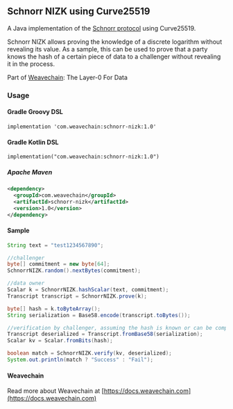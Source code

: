 ## Schnorr NIZK using Curve25519

A Java implementation of the [Schnorr protocol](https://en.wikipedia.org/wiki/Proof_of_knowledge#Schnorr_protocol) using Curve25519.

Schnorr NIZK allows proving the knowledge of a discrete logarithm without revealing its value. As a sample, this can be used to prove that a party knows the hash of a certain piece of data to a challenger without revealing it in the process.

Part of [Weavechain](https://weavechain.com): The Layer-0 For Data

### Usage

#### Gradle Groovy DSL

```
implementation 'com.weavechain:schnorr-nizk:1.0'
```

#### Gradle Kotlin DSL

```
implementation("com.weavechain:schnorr-nizk:1.0")
```

##### Apache Maven

```xml
<dependency>
  <groupId>com.weavechain</groupId>
  <artifactId>schnorr-nizk</artifactId>
  <version>1.0</version>
</dependency>
```

#### Sample

```java
String text = "test1234567890";

//challenger
byte[] commitment = new byte[64];
SchnorrNIZK.random().nextBytes(commitment);

//data owner
Scalar k = SchnorrNIZK.hashScalar(text, commitment);
Transcript transcript = SchnorrNIZK.prove(k);

byte[] hash = k.toByteArray();
String serialization = Base58.encode(transcript.toBytes());

//verification by challenger, assuming the hash is known or can be computed
Transcript deserialized = Transcript.fromBase58(serialization);
Scalar kv = Scalar.fromBits(hash);

boolean match = SchnorrNIZK.verify(kv, deserialized);
System.out.println(match ? "Success" : "Fail");
```

#### Weavechain

Read more about Weavechain at [https://docs.weavechain.com](https://docs.weavechain.com)